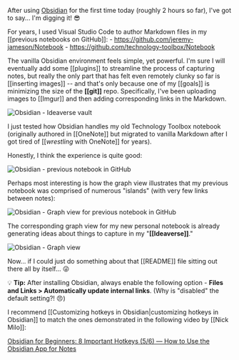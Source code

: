 After using [Obsidian](https://obsidian.md/) for the first time today (roughly 2 hours so far), I've got to say... I'm digging it! 😎

For years, I used Visual Studio Code to author Markdown files in my [[previous notebooks on GitHub]]:
	- https://github.com/jeremy-jameson/Notebook
	- https://github.com/technology-toolbox/Notebook

The vanilla Obsidian environment feels simple, yet powerful. I'm sure I will eventually add some [[plugins]] to streamline the process of capturing notes, but really the only part that has felt even remotely clunky so far is [[inserting images]] -- and that's only because one of my [[goals]] is minimizing the size of the **[[git]]** repo. Specifically, I've been uploading images to [[Imgur]] and then adding corresponding links in the Markdown.

![Obsidian - Ideaverse vault](https://i.imgur.com/QRRQEBc.png)

I just tested how Obsidian handles my old Technology Toolbox notebook (originally authored in [[OneNote]] but migrated to vanilla Markdown after I got tired of [[*wrestling* with OneNote]] for years).

Honestly, I think the experience is quite good:

![Obsidian - previous notebook in GitHub](https://i.imgur.com/HmRBN7s.png)

Perhaps most interesting is how the graph view illustrates that my previous notebook was comprised of numerous "islands" (with very few links between notes):

![Obsidian - Graph view for previous notebook in GitHub](https://i.imgur.com/8M3CqVO.png)

The corresponding graph view for my new personal notebook is already generating ideas about things to capture in my "**[[Ideaverse]]**."

![Obsidian - Graph view](https://i.imgur.com/Fjn0dJT.png)

Now... if I could just do something about that [[README]] file sitting out there all by itself... 😜

💡 **Tip:** After installing Obsidian, always enable the following option - **Files and Links > Automatically update internal links**. (Why is "disabled" the default setting?! 😠)

I recommend [[Customizing hotkeys in Obsidian|customizing hotkeys in Obsidian]] to match the ones demonstrated in the following video by [[Nick Milo]]:

[Obsidian for Beginners: 8 Important Hotkeys (5/6) — How to Use the Obsidian App for Notes](https://www.youtube.com/watch?v=cDcoBMVJsvk)